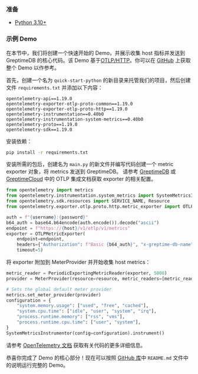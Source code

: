
### 准备

* [Python 3.10+](https://www.python.org)

### 示例 Demo

在本节中，我们将创建一个快速开始的 Demo，并展示收集 host 指标并发送到 GreptimeDB 的核心代码。该 Demo 基于[OTLP/HTTP](https://opentelemetry.io/)。你可以在 [GitHub](https://github.com/GreptimeCloudStarters/quick-start-python) 上获取整个 Demo 以作参考。

首先，创建一个名为 `quick-start-python` 的新目录来托管我们的项目，然后创建文件 `requirements.txt` 并添加以下内容：

```text
opentelemetry-api==1.19.0
opentelemetry-exporter-otlp-proto-common==1.19.0
opentelemetry-exporter-otlp-proto-http==1.19.0
opentelemetry-instrumentation==0.40b0
opentelemetry-instrumentation-system-metrics==0.40b0
opentelemetry-proto==1.19.0
opentelemetry-sdk==1.19.0
```

安装依赖：

```bash
pip install -r requirements.txt
```

安装所需的包后，创建名为 `main.py` 的新文件并编写代码创建一个 metric exporter 对象，将 metrics 发送到 GreptimeDB。
请参考 [GreptimeDB](/user-guide/clients/otlp.md) 或 [GreptimeCloud](/greptimecloud/integrations/otlp.md) 中的 OTLP 集成文档获取 exporter 的相关配置。

```python
from opentelemetry import metrics
from opentelemetry.instrumentation.system_metrics import SystemMetricsInstrumentor
from opentelemetry.sdk.resources import SERVICE_NAME, Resource
from opentelemetry.exporter.otlp.proto.http.metric_exporter import OTLPMetricExporter

auth = f"{username}:{password}"
b64_auth = base64.b64encode(auth.encode()).decode("ascii")
endpoint = f"https://{host}/v1/otlp/v1/metrics"
exporter = OTLPMetricExporter(
    endpoint=endpoint,
    headers={"Authorization": f"Basic {b64_auth}", "x-greptime-db-name": db},
    timeout=5)
```

将 exporter 附加到 MeterProvider 并开始收集 host metrics：

```python
metric_reader = PeriodicExportingMetricReader(exporter, 5000)
provider = MeterProvider(resource=resource, metric_readers=[metric_reader])

# Sets the global default meter provider
metrics.set_meter_provider(provider)
configuration = {
    "system.memory.usage": ["used", "free", "cached"],
    "system.cpu.time": ["idle", "user", "system", "irq"],
    "process.runtime.memory": ["rss", "vms"],
    "process.runtime.cpu.time": ["user", "system"],
}
SystemMetricsInstrumentor(config=configuration).instrument()

```

请参考 [OpenTelemetry 文档](https://opentelemetry.io/docs/instrumentation/python/getting-started/) 获取有关代码的更多详细信息。

恭喜你完成了 Demo 的核心部分！现在可以按照 [GitHub 库](https://github.com/GreptimeCloudStarters/quick-start-python)中 `README.md` 文件中的说明运行完整的 Demo。

